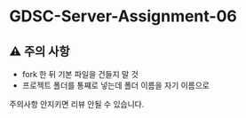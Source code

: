 # GDSC-Server-Assignment-06

## ⚠️ 주의 사항

* fork 한 뒤 기본 파일을 건들지 말 것
* 프로젝트 폴더를 통쨰로 넣는데 폴더 이름을 자기 이름으로

주의사항 안지키면 리뷰 안될 수 있습니다.
